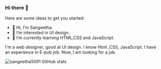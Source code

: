 ### Hi there 👋

<!--
**sangeetha5091/sangeetha5091** is a ✨ _special_ ✨ repository because its `README.md` (this file) appears on your GitHub profile.
-->
Here are some ideas to get you started:
- 👋 Hi, I’m Sangeetha.
- 👀 I’m interested in UI design.
- 🌱 I’m currently learning HTML,CSS and JavaScript.

I'm a web designer, good at UI design. I  know Html ,CSS, JavaScript.  I have an experience in E-pub job. Now, I am looking for a job. 

![sangeetha5091 GitHub stats](https://github-readme-stats.vercel.app/api?username=sangeetha5091&theme=radical)


